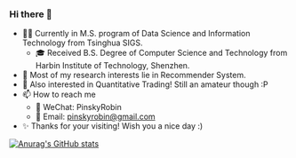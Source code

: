### Hi there 👋

- 🧑‍🎓 Currently in M.S. program of Data Science and Information Technology from Tsinghua SIGS.
  - 🎓 Received B.S. Degree of Computer Science and Technology from Harbin Institute of Technology, Shenzhen.
- 🌱 Most of my research interests lie in Recommender System.
- 🤔 Also interested in Quantitative Trading! Still an amateur though :P
- 📫 How to reach me
  - 💬 WeChat: PinskyRobin
  - 📮 Email: pinskyrobin@gmail.com
- ✨ Thanks for your visiting! Wish you a nice day :)
    
[![Anurag's GitHub stats](https://github-readme-stats.vercel.app/api?username=pinskyrobin&show_icons=true)](https://github.com/anuraghazra/github-readme-stats)
